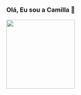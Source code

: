 ### Olá, Eu sou a Camilla 👋

<div>
  <a href="https://github.com/Camilla-Alves">
    <img height="180cm" src="![GitHub stats](https://github-readme-stats.vercel.app/api?username=Camilla-Alves&show_icons=true&theme=tokyonight")/>
</div>
